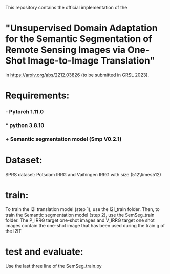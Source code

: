 This repository contains the official implementation of the 
# "Unsupervised Domain Adaptation for the Semantic Segmentation of Remote Sensing Images via One-Shot Image-to-Image Translation"
in https://arxiv.org/abs/2212.03826 (to be submitted in GRSL 2023). 

# Requirements: 
### - Pytorch 1.11.0 
###  * python 3.8.10
###  + Semantic segmentation model (Smp V0.2.1)


# Dataset:
SPRS dataset: Potsdam IRRG and Vaihingen IRRG with size (512\times512)


# train:

To train the I2I translation model (step 1), use the I2I_train folder. 
Then, to train the Semantic segmentation model (step 2), use the  SemSeg_train folder.
The P_IRRG target one-shot images and V_IRRG target one shot images contain the one-shot image that has been used during the train g of the I2IT


# test and evaluate: 
Use the last three line  of the SemSeg_train.py 
